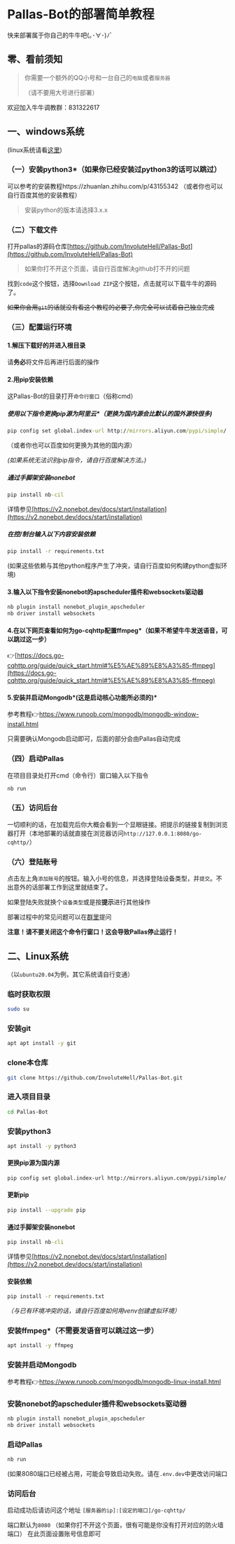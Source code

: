 # Pallas-Bot的部署简单教程
快来部署属于你自己的牛牛吧(｡･∀･)ﾉﾞ

## 零、看前须知
>你需要一个额外的QQ小号和一台自己的```电脑```或者```服务器```
>
>（请不要用大号进行部署）

欢迎加入牛牛调教群：831322617

## 一、windows系统

(linux系统请看[这里](#二linux系统))

### （一）安装python3*（如果你已经安装过python3的话可以跳过）

可以参考的安装教程https://zhuanlan.zhihu.com/p/43155342
（或者你也可以自行百度其他的安装教程）

>安装python的版本请选择3.x.x

### （二）下载文件

打开pallas的源码仓库[https://github.com/InvoluteHell/Pallas-Bot](https://github.com/InvoluteHell/Pallas-Bot)
> 如果你打不开这个页面，请自行百度解决github打不开的问题

找到```code```这个按钮，选择```Download ZIP```这个按钮，点击就可以下载牛牛的源码了。

~~如果你会用```git```的话就没有看这个教程的必要了,你完全可以试着自己独立完成~~

### （三）配置运行环境
#### 1.解压下载好的并进入根目录
请**务必**将文件后再进行后面的操作

#### 2.用pip安装依赖
这Pallas-Bot的目录打开```命令行窗口```（俗称cmd）

##### 使用以下指令更换pip源为阿里云*（更换为国内源会比默认的国外源快很多)

```cmd 
pip config set global.index-url http://mirrors.aliyun.com/pypi/simple/
```
（或者你也可以百度如何更换为其他的国内源）

*(如果系统无法识别pip指令，请自行百度解决方法。)*

##### 通过手脚架安装nonebot
```cmd
pip install nb-cil
```
详情参见[https://v2.nonebot.dev/docs/start/installation](https://v2.nonebot.dev/docs/start/installation)

##### 在控/制台输入以下内容安装依赖

```cmd
pip install -r requirements.txt
```

(如果这些依赖与其他python程序产生了冲突，请自行百度如何构建python虚拟环境)

#### 3.输入以下指令安装nonebot的apscheduler插件和websockets驱动器

```cmd
nb plugin install nonebot_plugin_apscheduler
nb driver install websockets
```
#### 4.在以下网页查看如何为go-cqhttp配置ffmpeg*（如果不希望牛牛发送语音，可以跳过这一步）

👉[https://docs.go-cqhttp.org/guide/quick_start.html#%E5%AE%89%E8%A3%85-ffmpeg](https://docs.go-cqhttp.org/guide/quick_start.html#%E5%AE%89%E8%A3%85-ffmpeg)

#### 5.安装并启动Mongodb*(这是启动核心功能所必须的)*

参考教程👉https://www.runoob.com/mongodb/mongodb-window-install.html

只需要确认Mongodb启动即可，后面的部分会由Pallas自动完成

### （四）启动Pallas

在项目目录处打开cmd（命令行）窗口输入以下指令

```cmd
nb run
```

### （五）访问后台

一切顺利的话，在加载完后你大概会看到一个显眼链接。把提示的链接复制到浏览器打开（本地部署的话就直接在浏览器访问```http://127.0.0.1:8080/go-cqhttp/```）

### （六）登陆账号

点击左上角```添加账号```的按钮。输入小号的信息，并选择登陆设备类型，并```提交```。不出意外的话部署工作到这里就结束了。

如果登陆失败就换个```设备类型```或是按**提示**进行其他操作

部署过程中的常见问题可以在[群里](#零看前须知)提问

**注意！请不要关闭这个命令行窗口！这会导致Pallas停止运行！**

## 二、Linux系统

（以```ubuntu20.04```为例，其它系统请自行变通）

### 临时获取权限

```bash
sudo su
```

### 安装git

```bash 
apt apt install -y git
```
### clone本仓库

```bash  
git clone https://github.com/InvoluteHell/Pallas-Bot.git
```
### 进入项目目录

```bash
cd Pallas-Bot
```
### 安装python3

```bash
apt install -y python3
```
#### 更换pip源为国内源

```bash
pip config set global.index-url http://mirrors.aliyun.com/pypi/simple/
```

#### 更新pip

```bash
pip install --upgrade pip
```

#### 通过手脚架安装nonebot
```cmd
pip install nb-cli
```
详情参见[https://v2.nonebot.dev/docs/start/installation](https://v2.nonebot.dev/docs/start/installation)

#### 安装依赖

```bash
pip install -r requirements.txt
```

*（与已有环境冲突的话，请自行百度如何用venv创建虚拟环境）*

### 安装ffmpeg*（不需要发语音可以跳过这一步）

```bash
apt install -y ffmpeg
```

### 安装并启动Mongodb

参考教程👉https://www.runoob.com/mongodb/mongodb-linux-install.html

### 安装nonebot的apscheduler插件和websockets驱动器

```bash
nb plugin install nonebot_plugin_apscheduler
nb driver install websockets
```

### 启动Pallas

```bash
nb run
```

(如果8080端口已经被占用，可能会导致启动失败。请在```.env.dev```中更改访问端口

### 访问后台

启动成功后请访问这个地址
```[服务器的ip]:[设定的端口]/go-cqhttp/```

端口默认为```8080```
（如果你打不开这个页面，很有可能是你没有打开对应的防火墙端口）
在此页面设置账号信息即可
